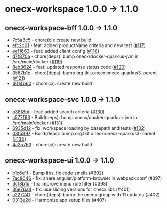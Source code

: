 
# onecx-workspace 1.0.0 -> 1.1.0
## onecx-workspace-bff 1.0.0 -> 1.1.0
* [7c5a3c5](https://github.com/onecx/onecx-workspace-bff/commit/7c5a3c58b8f9ed53cf555721d730c6f646192e87) - chore(ci): create new build
* [efc2c01](https://github.com/onecx/onecx-workspace-bff/commit/efc2c013c7f31076c94923d80b07556cfeb7805f) - feat: added productName criteria and new test ([#117](https://github.com/onecx/onecx-workspace-bff/pull/117))
* [eef1663](https://github.com/onecx/onecx-workspace-bff/commit/eef1663c17217e21f5345dca47fc4be7f2af3904) - feat: added client config ([#118](https://github.com/onecx/onecx-workspace-bff/pull/118))
* [d7f870a](https://github.com/onecx/onecx-workspace-bff/commit/d7f870ae1e6d4a4f1f64a2bb8b3734d47c903854) - chore(deps): bump onecx/docker-quarkus-jvm in /src/main/docker ([#119](https://github.com/onecx/onecx-workspace-bff/pull/119))
* [8eb3624](https://github.com/onecx/onecx-workspace-bff/commit/8eb36241e1b5b669ffbf5927b13f9c3ab36f1019) - feat: updated response status code ([#120](https://github.com/onecx/onecx-workspace-bff/pull/120))
* [3567b1c](https://github.com/onecx/onecx-workspace-bff/commit/3567b1cc642dec2cc02b4d708d5fb900eed18f2c) - chore(deps): bump org.tkit.onecx:onecx-quarkus3-parent ([#121](https://github.com/onecx/onecx-workspace-bff/pull/121))
* [4014b60](https://github.com/onecx/onecx-workspace-bff/commit/4014b60213baecac01247993454482d9080a07af) - chore(ci): create new build
## onecx-workspace-svc 1.0.0 -> 1.1.0
* [b38f8bf](https://github.com/onecx/onecx-workspace-svc/commit/b38f8bfbf500842ecbd6f35d4bb8fd40a09abe71) - feat: added search criteria ([#130](https://github.com/onecx/onecx-workspace-svc/pull/130))
* [c577f63](https://github.com/onecx/onecx-workspace-svc/commit/c577f6344512e95c4a5817f91262a32cb5940f57) - Build(deps): bump onecx/docker-quarkus-jvm in /src/main/docker ([#131](https://github.com/onecx/onecx-workspace-svc/pull/131))
* [6935d12](https://github.com/onecx/onecx-workspace-svc/commit/6935d124d02ba0ebb0798e97695146956108f6df) - fix: workspace loading by basepath and tests ([#132](https://github.com/onecx/onecx-workspace-svc/pull/132))
* [03f5397](https://github.com/onecx/onecx-workspace-svc/commit/03f53976d452979254844c072c21d6b633126c3e) - Build(deps): bump org.tkit.onecx:onecx-quarkus3-parent ([#133](https://github.com/onecx/onecx-workspace-svc/pull/133))
* [4a25763](https://github.com/onecx/onecx-workspace-svc/commit/4a25763501583e21b4d6db23905885e166bd24c3) - chore(ci): create new build
## onecx-workspace-ui 1.0.0 -> 1.1.0
* [b1c6e1f](https://github.com/onecx/onecx-workspace-ui/commit/b1c6e1f8ba1d9fd7b268393d6713392f50bf2799) - Bump libs, fix code smells (#392)
* [7ac8646](https://github.com/onecx/onecx-workspace-ui/commit/7ac86468597211683580daefdf83e37d7228bcd9) - fix: share angular/platform-browser in webpack conf (#397)
* [3c18b1d](https://github.com/onecx/onecx-workspace-ui/commit/3c18b1d9043b6b8a441bdce5e03834ddca067560) - fix: improve menu role filter (#398)
* [36e76a4](https://github.com/onecx/onecx-workspace-ui/commit/36e76a441a76add344bcc726495e8635baa7b39e) - fix: use sliding versions for onecx libs (#401)
* [a22724f](https://github.com/onecx/onecx-workspace-ui/commit/a22724f545bfdccdfa4bb31f49b924639d824493) - chore(deps): bump the onecx group with 11 updates (#402)
* [0313e2d](https://github.com/onecx/onecx-workspace-ui/commit/0313e2db788f086f49c34f15e950e32a9fd44040) - Harmonize app setup files (#407)